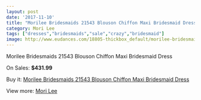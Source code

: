 ```yaml
---
layout: post
date: '2017-11-10'
title: "Morilee Bridesmaids 21543 Blouson Chiffon Maxi Bridesmaid Dress"
category: Mori Lee
tags: ["dresses","bridesmaids","sale","crazy","bridesmaid"]
image: http://www.eudances.com/18805-thickbox_default/morilee-bridesmaids-21543-blouson-chiffon-maxi-bridesmaid-dress.jpg
---
```

Morilee Bridesmaids 21543 Blouson Chiffon Maxi Bridesmaid Dress

On Sales: **$431.99**
<a href="https://www.eudances.com/en/mori-lee/5590-morilee-bridesmaids-21543-blouson-chiffon-maxi-bridesmaid-dress.html"><amp-img layout="responsive" width="600" height="600" src="//www.eudances.com/18805-thickbox_default/morilee-bridesmaids-21543-blouson-chiffon-maxi-bridesmaid-dress.jpg" alt="Morilee Bridesmaids 21543 Blouson Chiffon Maxi Bridesmaid Dress 0" /></a>
<a href="https://www.eudances.com/en/mori-lee/5590-morilee-bridesmaids-21543-blouson-chiffon-maxi-bridesmaid-dress.html"><amp-img layout="responsive" width="600" height="600" src="//www.eudances.com/18807-thickbox_default/morilee-bridesmaids-21543-blouson-chiffon-maxi-bridesmaid-dress.jpg" alt="Morilee Bridesmaids 21543 Blouson Chiffon Maxi Bridesmaid Dress 1" /></a>
<a href="https://www.eudances.com/en/mori-lee/5590-morilee-bridesmaids-21543-blouson-chiffon-maxi-bridesmaid-dress.html"><amp-img layout="responsive" width="600" height="600" src="//www.eudances.com/18806-thickbox_default/morilee-bridesmaids-21543-blouson-chiffon-maxi-bridesmaid-dress.jpg" alt="Morilee Bridesmaids 21543 Blouson Chiffon Maxi Bridesmaid Dress 2" /></a>

Buy it: [Morilee Bridesmaids 21543 Blouson Chiffon Maxi Bridesmaid Dress](https://www.eudances.com/en/mori-lee/5590-morilee-bridesmaids-21543-blouson-chiffon-maxi-bridesmaid-dress.html "Morilee Bridesmaids 21543 Blouson Chiffon Maxi Bridesmaid Dress")

View more: [Mori Lee](https://www.eudances.com/en/65-mori-lee "Mori Lee")